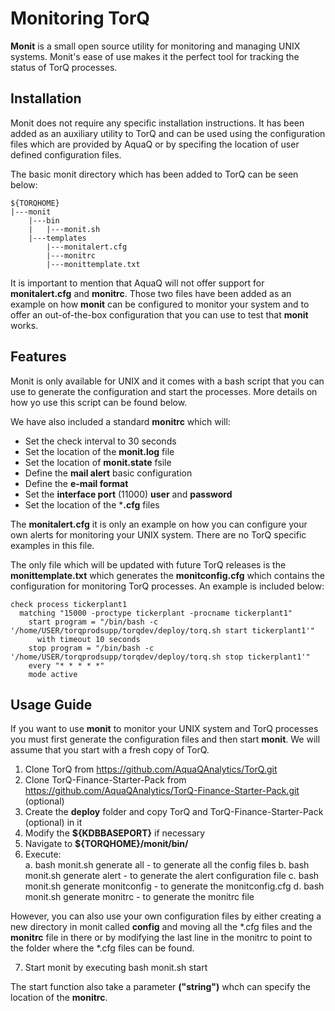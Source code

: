 Monitoring TorQ
===============

**Monit** is a small open source utility for monitoring and managing UNIX systems. Monit's ease of use makes it the perfect tool for tracking the status of TorQ processes. 

Installation
------------
Monit does not require any specific installation instructions. It has been added as an auxiliary utility to TorQ and can be used using the configuration files which are provided by AquaQ or by specifing the location of user defined configuration files.

The basic monit directory which has been added to TorQ can be seen below: 
```
${TORQHOME}
|---monit
    |---bin
    |   |---monit.sh 
    |---templates 
        |---monitalert.cfg
        |---monitrc
        |---monittemplate.txt
```

It is important to mention that AquaQ will not offer support for **monitalert.cfg** and **monitrc**. Those two files have been added as an example on how **monit** can be configured to monitor your system and to offer an out-of-the-box configuration that you can use to test that **monit** works.

Features
--------
Monit is only available for UNIX and it comes with a bash script that you can use to generate the configuration and start the processes. More details on how yo use this script can be found below. 

We have also included a standard **monitrc** which will: 
+ Set the check interval to 30 seconds 
+ Set the location of the **monit.log** file 
+ Set the location of **monit.state** fsile 
+ Define the **mail alert** basic configuration 
+ Define the **e-mail format**
+ Set the **interface port** (11000) **user** and **password**
+ Set the location of the ***.cfg** files 

The **monitalert.cfg** it is only an example on how you can configure your own alerts for monitoring your UNIX system. There are no TorQ specific examples in this file. 

The only file which will be updated with future TorQ releases is the **monittemplate.txt** which generates the **monitconfig.cfg** which contains the configuration for monitoring TorQ processes. An example is included below: 

```
check process tickerplant1
  matching "15000 -proctype tickerplant -procname tickerplant1"
    start program = "/bin/bash -c '/home/USER/torqprodsupp/torqdev/deploy/torq.sh start tickerplant1'"
      with timeout 10 seconds
    stop program = "/bin/bash -c '/home/USER/torqprodsupp/torqdev/deploy/torq.sh stop tickerplant1'"
    every "* * * * *"
    mode active
```

Usage Guide
-----------
If you want to use **monit** to monitor your UNIX system and TorQ processes you must first generate the configuration files and then start **monit**. We will assume that you start with a fresh copy of TorQ. 
1. Clone TorQ from https://github.com/AquaQAnalytics/TorQ.git
2. Clone TorQ-Finance-Starter-Pack from https://github.com/AquaQAnalytics/TorQ-Finance-Starter-Pack.git (optional)
3. Create the **deploy** folder and copy TorQ and TorQ-Finance-Starter-Pack (optional) in it
4. Modify the **${KDBBASEPORT}** if necessary 
5. Navigate to **${TORQHOME}/monit/bin/**
6. Execute:  
a. bash monit.sh generate all - to generate all the config files 
b. bash monit.sh generate alert - to generate the alert configuration file
c. bash monit.sh generate monitconfig - to generate the monitconfig.cfg 
d. bash monit.sh generate monitrc - to generate the monitrc file 

However, you can also use your own configuration files by either creating a new directory in monit called **config** and moving all the *.cfg files and the **monitrc** file in there or by modifying the last line in the monitrc to point to the folder where the *.cfg files can be found. 

7.  Start monit by executing bash monit.sh start 

The start function also take a parameter **("string")** whch can specify the location of the **monitrc**. 





